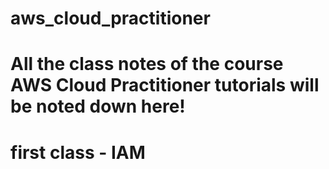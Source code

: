 # aws_cloud_practitioner
# All the class notes of the course AWS Cloud Practitioner tutorials will be noted down here!
# first class - IAM
